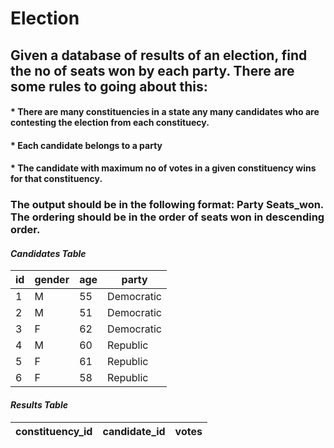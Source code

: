# Election

## Given a database of results of an election, find the no of seats won by each party. There are some rules to going about this:
#### * There are many constituencies in a state any many candidates who are contesting the election from each constituecy.
#### * Each candidate belongs to a party
#### * The candidate with maximum no of votes in a given constituency wins for that constituency.
### The output should be in the following format: Party Seats_won. The ordering should be in the order of seats won in descending order.

#### *Candidates Table*
id|gender|age|party
---|---|---|---
1|M | 55|Democratic
2|M|51|Democratic
3|F|62|Democratic
4|M|60|Republic
5|F|61|Republic
6|F|58| Republic

#### *Results Table*
constituency_id|candidate_id|votes
---|---|---


